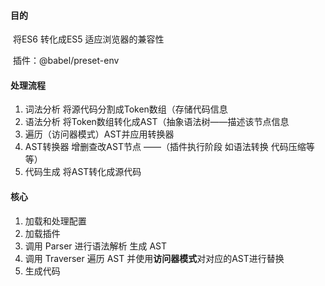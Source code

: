 #### 目的

​	将ES6 转化成ES5 适应浏览器的兼容性

​	插件：@babel/preset-env

#### 处理流程

1. 词法分析 将源代码分割成Token数组（存储代码信息
2. 语法分析 将Token数组转化成AST（抽象语法树——描述该节点信息
3. 遍历（访问器模式）AST并应用转换器 
4. AST转换器 增删查改AST节点 ——（插件执行阶段 如语法转换 代码压缩等等）
5. 代码生成 将AST转化成源代码

#### 核心

1. 加载和处理配置
2. 加载插件
3. 调用 Parser 进行语法解析 生成 AST
4. 调用 Traverser 遍历 AST 并使用**访问器模式**对对应的AST进行替换
5. 生成代码

